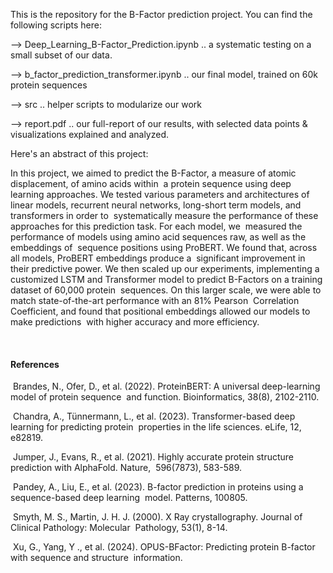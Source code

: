 This is the repository for the B-Factor prediction project. You can find the following scripts here:

--> Deep_Learning_B-Factor_Prediction.ipynb .. a systematic testing on a small subset of our data. 

--> b_factor_prediction_transformer.ipynb .. our final model, trained on 60k protein sequences

--> src .. helper scripts to modularize our work 

--> report.pdf .. our full-report of our results, with selected data points & visualizations explained and analyzed.


Here's an abstract of this project:

In this project, we aimed to predict the B-Factor, a measure of atomic displacement, of amino acids within‬
‭ a protein sequence using deep learning approaches. We tested various parameters and architectures of‬
‭ linear models, recurrent neural networks, long-short term models, and transformers in order to‬
‭ systematically measure the performance of these approaches for this prediction task. For each model, we‬
‭ measured the performance of models using amino acid sequences raw, as well as the embeddings of‬
‭ sequence positions using ProBERT. We found that, across all models, ProBERT embeddings produce a‬
‭ significant improvement in their predictive power. We then scaled up our experiments, implementing a‬
‭ customized LSTM and Transformer model to predict B-Factors on a training dataset of 60,000 protein‬
‭ sequences. On this larger scale, we were able to match state-of-the-art performance with an 81% Pearson‬
‭ Correlation Coefficient, and found that positional embeddings allowed our models to make predictions‬
‭ with higher accuracy and more efficiency.

‭ <h4>References‬</h4>
‭ Brandes, N., Ofer, D., et al. (2022). ProteinBERT: A universal deep-learning model of protein sequence‬
‭ and function. Bioinformatics, 38(8), 2102-2110.‬

‭ Chandra, A., Tünnermann, L., et al. (2023). Transformer-based deep learning for predicting protein‬
‭ properties in the life sciences. eLife, 12, e82819.‬

‭ Jumper, J., Evans, R., et al. (2021). Highly accurate protein structure prediction with AlphaFold. Nature,‬
‭ 596(7873), 583-589.‬

‭ Pandey, A., Liu, E., et al. (2023). B-factor prediction in proteins using a sequence-based deep learning‬
‭ model. Patterns, 100805.‬

‭ Smyth, M. S., Martin, J. H. J. (2000). X Ray crystallography. Journal of Clinical Pathology: Molecular‬
‭ Pathology, 53(1), 8-14.‬

‭ Xu, G., Yang, Y ., et al. (2024). OPUS-BFactor: Predicting protein B-factor with sequence and structure‬
‭ information.‬



‭
